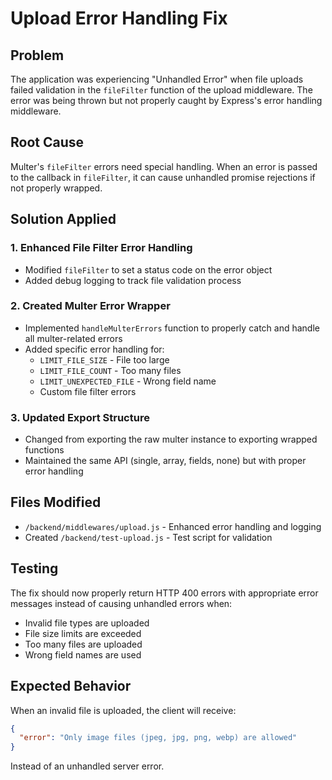 # Upload Error Handling Fix

## Problem
The application was experiencing "Unhandled Error" when file uploads failed validation in the `fileFilter` function of the upload middleware. The error was being thrown but not properly caught by Express's error handling middleware.

## Root Cause
Multer's `fileFilter` errors need special handling. When an error is passed to the callback in `fileFilter`, it can cause unhandled promise rejections if not properly wrapped.

## Solution Applied

### 1. Enhanced File Filter Error Handling
- Modified `fileFilter` to set a status code on the error object
- Added debug logging to track file validation process

### 2. Created Multer Error Wrapper
- Implemented `handleMulterErrors` function to properly catch and handle all multer-related errors
- Added specific error handling for:
  - `LIMIT_FILE_SIZE` - File too large
  - `LIMIT_FILE_COUNT` - Too many files
  - `LIMIT_UNEXPECTED_FILE` - Wrong field name
  - Custom file filter errors

### 3. Updated Export Structure
- Changed from exporting the raw multer instance to exporting wrapped functions
- Maintained the same API (single, array, fields, none) but with proper error handling

## Files Modified
- `/backend/middlewares/upload.js` - Enhanced error handling and logging
- Created `/backend/test-upload.js` - Test script for validation

## Testing
The fix should now properly return HTTP 400 errors with appropriate error messages instead of causing unhandled errors when:
- Invalid file types are uploaded
- File size limits are exceeded
- Too many files are uploaded
- Wrong field names are used

## Expected Behavior
When an invalid file is uploaded, the client will receive:
```json
{
  "error": "Only image files (jpeg, jpg, png, webp) are allowed"
}
```
Instead of an unhandled server error.
